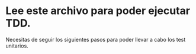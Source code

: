 # Lee este archivo para poder ejecutar TDD.

Necesitas de seguir los siguientes pasos para poder llevar a cabo los test unitarios.